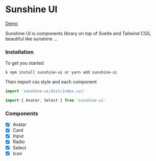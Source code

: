 # Sunshine UI

[Demo](https://sunshine-ui.vercel.app/)

Sunshine UI is components library on top of Svelte and Tailwind CSS, beautiful like sunshine ...

### Installation

To get you started 

```
$ npm install sunshine-ui or yarn add sunshine-ui
```

Then import css style and each component

```js
import 'sunshine-ui/dist/index.css'

import { Avatar, Select } from 'sunshine-ui'
```


### Components

- [x] Avatar
- [x] Card
- [x] Input
- [x] Radio
- [x] Select
- [x] Icon